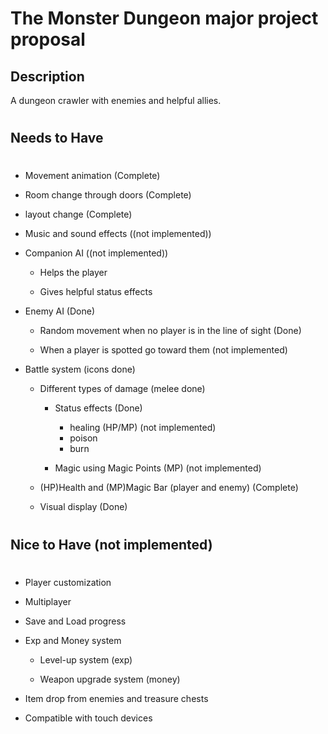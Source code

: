 # The Monster Dungeon major project proposal

## Description

A dungeon crawler with enemies and helpful allies. 

# 
## Needs to Have
# 
- Movement animation (Complete)

- Room change through doors (Complete)

- layout change (Complete)

- Music and sound effects ((not implemented))

- Companion AI ((not implemented))

    - Helps the player

    - Gives helpful status effects

- Enemy AI (Done)

    - Random movement when no player is in the line of sight (Done)
    
    - When a player is spotted go toward them (not implemented)

- Battle system (icons done)

    - Different types of damage (melee done)

        - Status effects (Done)
            - healing (HP/MP) (not implemented)
            - poison
            - burn

        - Magic using Magic Points (MP) (not implemented)

    - (HP)Health and (MP)Magic Bar (player and enemy) (Complete)

    - Visual display (Done)



# 
## Nice to Have (not implemented)
# 
- Player customization

- Multiplayer

- Save and Load progress

- Exp and Money system

    - Level-up system (exp)

    - Weapon upgrade system (money)

- Item drop from enemies and treasure chests

- Compatible with touch devices